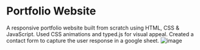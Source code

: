 # Portfolio Website
A responsive portfolio website built from scratch using HTML, CSS & JavaScript.
Used CSS animations and typed.js for visual appeal.
Created a contact form to capture the user response in a google sheet.
![image](https://github.com/PrithwishSarkar/Portfolio/assets/141351896/610d864f-9fff-4c3d-9c81-c7e21a641987)
